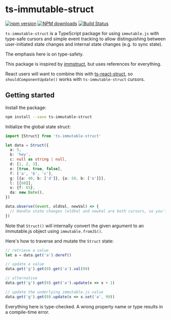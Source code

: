 # ts-immutable-struct

[![npm version](https://badge.fury.io/js/ts-immutable-struct.svg)](https://badge.fury.io/js/ts-immutable-struct)
[![NPM downloads](https://img.shields.io/npm/dm/ts-immutable-struct.svg?style=flat)](https://npmjs.org/package/ts-immutable-struct)
[![Build Status](https://travis-ci.org/wkornewald/ts-immutable-struct.svg?branch=master)](https://travis-ci.org/wkornewald/ts-immutable-struct)

`ts-immutable-struct` is a TypeScript package for using `immutable.js` with type-safe cursors
and simple event tracking to allow distinguishing between user-initiated state changes and
internal state changes (e.g. to sync state).

The emphasis here is on type-safety.

This package is inspired by [immstruct](https://github.com/omniscientjs/immstruct), but uses references for everything.

React users will want to combine this with [ts-react-struct](https://github.com/wkornewald/ts-react-struct), so
`shouldComponentUpdate()` works with `ts-immutable-struct` cursors.

## Getting started

Install the package:
```sh
npm install --save ts-immutable-struct
```

Initialize the global state struct:
```typescript
import {Struct} from 'ts-immutable-struct'

let data = Struct({
  a: 5,
  b: 'hey',
  c: null as string | null,
  d: [1, 2, 3],
  e: [true, true, false],
  f: ['a', 'b', 'c'],
  g: [{a: 40, b: ['d']}, {a: 50, b: ['e']}],
  l: [[60]],
  o: {f: 65},
  da: new Date(),
})

data.observe((event, oldVal, newVal) => {
  // Handle state changes (oldVal and newVal are both cursors, so you'll need to deref())
})
```

Note that `Struct()` will internally convert the given argument to an immutable.js object using `immutable.fromJS()`.

Here's how to traverse and mutate the `Struct` state:
```typescript
// retrieve a value
let a = data.get('a').deref()

// update a value
data.get('g').get(0).get('a').val(99)

// alternative
data.get('g').get(0).get('a').update(x => x + 1)

// update the underlying immutable.js value
data.get('g').get(0).update(x => x.set('a', 99))
```

Everything here is type-checked. A wrong property name or type results in a compile-time error.
